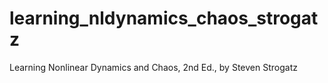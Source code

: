 # learning_nldynamics_chaos_strogatz
Learning Nonlinear Dynamics and Chaos, 2nd Ed., by Steven Strogatz

